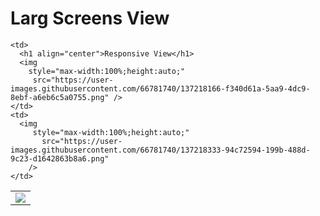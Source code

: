 <table>
  <tr>
    <h1>Larg Screens View</h1>
    <td colspan="2"><img  style="max-width:100%;height:auto;"  src="https://user-images.githubusercontent.com/66781740/137217796-3a51f8a1-0463-4bf6-9602-768a091949d8.png" /></td>
  </tr> 
  <tr>
   
    <td>
      <h1 align="center">Responsive View</h1>
      <img 
        style="max-width:100%;height:auto;" 
         src="https://user-images.githubusercontent.com/66781740/137218166-f340d61a-5aa9-4dc9-8ebf-a6eb6c5a0755.png" />
    </td>
    <td>
      <img 
         style="max-width:100%;height:auto;" 
           src="https://user-images.githubusercontent.com/66781740/137218333-94c72594-199b-488d-9c23-d1642863b8a6.png" 
        />
    </td>
  </tr>
</table>
